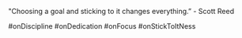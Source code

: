 "Choosing a goal and sticking to it changes everything.” - Scott Reed 

#onDiscipline #onDedication #onFocus #onStickToItNess